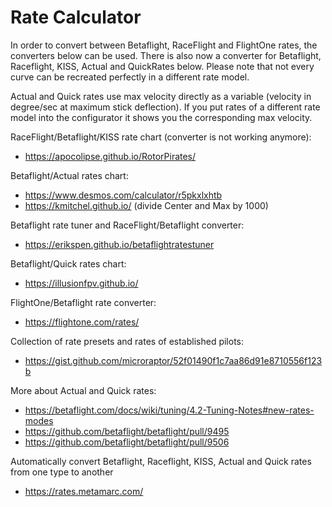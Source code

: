 # Rate Calculator

In order to convert between Betaflight, RaceFlight and FlightOne rates, the converters below can be used. There is also now a converter for Betaflight, Raceflight, KISS, Actual and QuickRates below. Please note that not every curve can be recreated perfectly in a different rate model.

Actual and Quick rates use max velocity directly as a variable (velocity in degree/sec at maximum stick deflection). If you put rates of a different rate model into the configurator it shows you the corresponding max velocity.

RaceFlight/Betaflight/KISS rate chart (converter is not working anymore):

- https://apocolipse.github.io/RotorPirates/

Betaflight/Actual rates chart:

- https://www.desmos.com/calculator/r5pkxlxhtb
- https://kmitchel.github.io/ (divide Center and Max by 1000)

Betaflight rate tuner and RaceFlight/Betaflight converter:

- https://erikspen.github.io/betaflightratestuner

Betaflight/Quick rates chart:

- https://illusionfpv.github.io/

FlightOne/Betaflight rate converter:

- https://flightone.com/rates/

Collection of rate presets and rates of established pilots:

- https://gist.github.com/microraptor/52f01490f1c7aa86d91e8710556f123b

More about Actual and Quick rates:

- https://betaflight.com/docs/wiki/tuning/4.2-Tuning-Notes#new-rates-modes
- https://github.com/betaflight/betaflight/pull/9495
- https://github.com/betaflight/betaflight/pull/9506

Automatically convert Betaflight, Raceflight, KISS, Actual and Quick rates from one type to another

- https://rates.metamarc.com/

